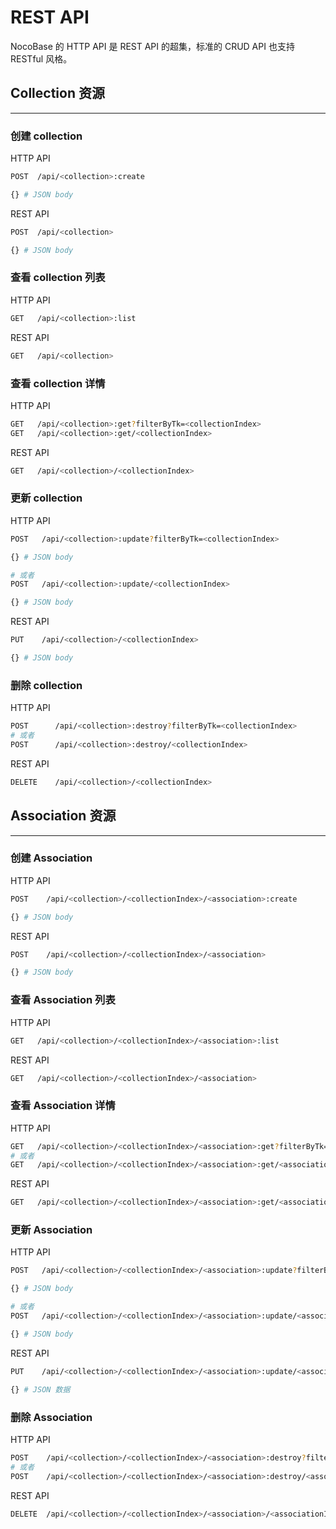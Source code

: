 # REST API

NocoBase 的 HTTP API 是 REST API 的超集，标准的 CRUD API 也支持 RESTful 风格。

## Collection 资源

---

### 创建 collection

HTTP API

```bash
POST  /api/<collection>:create

{} # JSON body
```

REST API

```bash
POST  /api/<collection>

{} # JSON body
```

### 查看 collection 列表

HTTP API

```bash
GET   /api/<collection>:list
```

REST API

```bash
GET   /api/<collection>
```

### 查看 collection 详情

HTTP API

```bash
GET   /api/<collection>:get?filterByTk=<collectionIndex>
GET   /api/<collection>:get/<collectionIndex>
```

REST API

```bash
GET   /api/<collection>/<collectionIndex>
```

### 更新 collection

HTTP API

```bash
POST   /api/<collection>:update?filterByTk=<collectionIndex>

{} # JSON body

# 或者
POST   /api/<collection>:update/<collectionIndex>

{} # JSON body
```

REST API

```bash
PUT    /api/<collection>/<collectionIndex>

{} # JSON body
```

### 删除 collection

HTTP API

```bash
POST      /api/<collection>:destroy?filterByTk=<collectionIndex>
# 或者
POST      /api/<collection>:destroy/<collectionIndex>
```

REST API

```bash
DELETE    /api/<collection>/<collectionIndex>
```

## Association 资源

---

### 创建 Association

HTTP API

```bash
POST    /api/<collection>/<collectionIndex>/<association>:create

{} # JSON body
```

REST API

```bash
POST    /api/<collection>/<collectionIndex>/<association>

{} # JSON body
```

### 查看 Association 列表

HTTP API

```bash
GET   /api/<collection>/<collectionIndex>/<association>:list
```

REST API

```bash
GET   /api/<collection>/<collectionIndex>/<association>
```

### 查看 Association 详情

HTTP API

```bash
GET   /api/<collection>/<collectionIndex>/<association>:get?filterByTk=<associationIndex>
# 或者
GET   /api/<collection>/<collectionIndex>/<association>:get/<associationIndex>
```

REST API

```bash
GET   /api/<collection>/<collectionIndex>/<association>:get/<associationIndex>
```

### 更新 Association

HTTP API

```bash
POST   /api/<collection>/<collectionIndex>/<association>:update?filterByTk=<associationIndex>

{} # JSON body

# 或者
POST   /api/<collection>/<collectionIndex>/<association>:update/<associationIndex>

{} # JSON body
```

REST API

```bash
PUT    /api/<collection>/<collectionIndex>/<association>:update/<associationIndex>

{} # JSON 数据
```

### 删除 Association

HTTP API

```bash
POST    /api/<collection>/<collectionIndex>/<association>:destroy?filterByTk=<associationIndex>
# 或者
POST    /api/<collection>/<collectionIndex>/<association>:destroy/<associationIndex>
```

REST API

```bash
DELETE  /api/<collection>/<collectionIndex>/<association>/<associationIndex>
```
